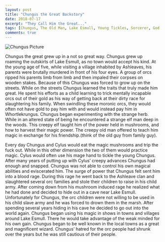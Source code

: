 ```yaml
---
layout: post
title: "Chungus the Great Backstory"
date: 2018-07-17
excerpt: "They Call Him the Great..."
tags: [Chungus, The Old Man, Lake Esmull, Young Tickles, Sorcerer, God - Himself]
comments: true
---
```


![Chungus Picture]({{site.baseurl}}/_images/ChungusPic.png)

Chungus the great grew up in a not so great way. Chungus grew up roaming the outskirts of Lake Esmull, as no town would accept his kind. At the young age of five, while visiting a village inhabited by Ashleaves, his parents were brutally murdered in front of his four eyes. A group of orcs ripped his parents limb from limb and then impaled their corpses on wooden stakes. Because of this Chungus was forced to grow up on the streets. While on the streets Chungus learned the traits that truly made him great. He spent his efforts as a child learning to trick mentally incapable orcs out of their gold as his way of getting back at their dirty race for slaughtering his family.  When swindling these moronic orcs, they would often not have gold to pay him with and would instead pay him in Whortlekrungus. Chungus began experimenting with the strange herb. While in an altered state of being he encountered a strange elf man deep in the woods. This creepy elf taught him of the power held in mushrooms, and how to harvest their magic power. The creepy old man offered to teach him magic in exchange for his friendship.(think of the old guy from family guy).

Every day Chungus and Cylus would eat the magic mushrooms and trip the fuck out. While in this other dimension the two of them would practice magic. Cylus would often use his mage hand to tickle the young Chungus. After many years of putting up with Cylus’ creepy advances Chungus had enough and snapped. Chungus was not able to control his own magical abilities and eviscerated him. The surge of power that Chungus felt sent him into a blood rage. During this rage he went back to the Ashleave clan and slaughtered several orc families and stole their children to raise in his child army. After coming down from his mushroom induced rage he realized what he had done and decided to hide out in a cave near Lake Esmull. Unfortunately for Chungus, the orc children were not willing to be used in his child slave army and he was forced to drown them in the marsh. After spending several years hiding in his cave he decided to go out into the world again. Chungus began using his magic in shows in towns and villages around Lake Esmull. There he would take advantage of the weak minded for his own gain. Chungus began to be well known in the local towns as a great and magnificent wizard. Chungus’ hatred for the orc people had shrunk over the years but he was still cautious of their people.
